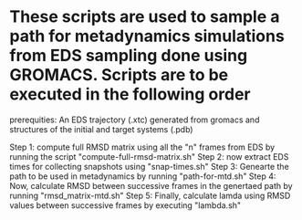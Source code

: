 # These scripts are used to sample a path for metadynamics simulations from EDS sampling done using GROMACS. Scripts are to be executed in the following order

prerequities: An EDS trajectory (.xtc) generated from gromacs and structures of the initial and target systems (.pdb)

Step 1: compute full RMSD matrix using all the "n" frames from EDS by running the script "compute-full-rmsd-matrix.sh"
Step 2: now extract EDS times for collecting snapshots using "snap-times.sh"
Step 3: Genearte the path to be used in metadynamics by running "path-for-mtd.sh"
Step 4: Now, calculate RMSD between successive frames in the genertaed path by running "rmsd_matrix-mtd.sh"
Step 5: Finally, calculate lamda using RMSD values between successive frames by executing "lambda.sh" 

